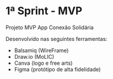 # 1ª Sprint - MVP

Projeto MVP App Conexão Solidária

Desenvolvido nas seguintes ferramentas:
- Balsamiq (WireFrame)
- Draw.io (MoLIC)
- Canva (logo e free arts)
- Figma (protótipo de alta fidelidade)
